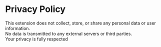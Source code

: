 # Privacy Policy

This extension does not collect, store, or share any personal data or user information.  
No data is transmitted to any external servers or third parties.  
Your privacy is fully respected